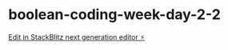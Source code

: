 # boolean-coding-week-day-2-2

[Edit in StackBlitz next generation editor ⚡️](https://stackblitz.com/~/github.com/chrisbkdev/boolean-coding-week-day-2-2)